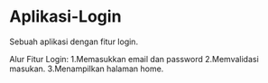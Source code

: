 # Aplikasi-Login
Sebuah aplikasi dengan fitur login.

Alur Fitur Login:
1.Memasukkan email dan password
2.Memvalidasi masukan.
3.Menampilkan halaman home.
